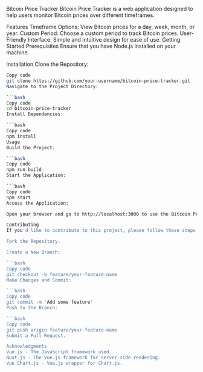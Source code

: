 Bitcoin Price Tracker
Bitcoin Price Tracker is a web application designed to help users monitor Bitcoin prices over different timeframes.

Features
Timeframe Options: View Bitcoin prices for a day, week, month, or year.
Custom Period: Choose a custom period to track Bitcoin prices.
User-Friendly Interface: Simple and intuitive design for ease of use.
Getting Started
Prerequisites
Ensure that you have Node.js installed on your machine.

Installation
Clone the Repository:

```bash
Copy code
git clone https://github.com/your-username/bitcoin-price-tracker.git
Navigate to the Project Directory:

```bash
Copy code
cd bitcoin-price-tracker
Install Dependencies:

```bash
Copy code
npm install
Usage
Build the Project:

```bash
Copy code
npm run build
Start the Application:

```bash
Copy code
npm start
Access the Application:

Open your browser and go to http://localhost:3000 to use the Bitcoin Price Tracker.

Contributing
If you'd like to contribute to this project, please follow these steps:

Fork the Repository.

Create a New Branch:

```bash
Copy code
git checkout -b feature/your-feature-name
Make Changes and Commit:

```bash
Copy code
git commit -m 'Add some feature'
Push to the Branch:

```bash
Copy code
git push origin feature/your-feature-name
Submit a Pull Request.

Acknowledgments
Vue.js - The JavaScript framework used.
Nuxt.js - The Vue.js framework for server-side rendering.
Vue Chart.js - Vue.js wrapper for Chart.js.
